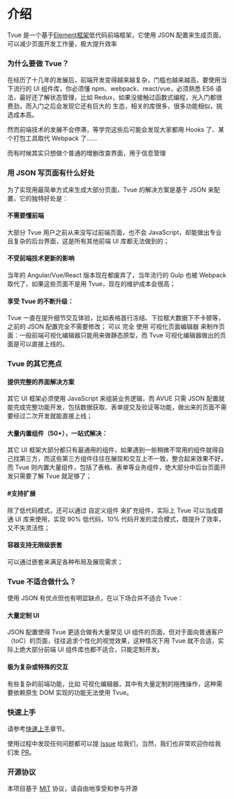 # 介绍
Tvue 是一个基于[Element框架](https://element.eleme.cn/#/zh-CN/)低代码前端框架，它使用 JSON 配置来生成页面，可以减少页面开发工作量，极大提升效率

### 为什么要做 Tvue？
在经历了十几年的发展后，前端开发变得越来越复杂，门槛也越来越高，要使用当下流行的 UI 组件库，你必须懂 npm、webpack、react/vue，必须熟悉 ES6 语法，最好还了解状态管理，比如 Redux，如果没接触过函数式编程，光入门都很费劲，而入门之后会发现它还有巨大的 生态，相关的库很多，很多功能相似，挑选成本高。

然而前端技术的发展不会停滞，等学完这些后可能会发现大家都用 Hooks 了、某个打包工具取代 Webpack 了……

而有时候其实只想做个普通的增删改查界面，用于信息管理

### 用 JSON 写页面有什么好处
为了实现用最简单方式来生成大部分页面，Tvue 的解决方案是基于 JSON 来配置，它的独特好处是：  
#### 不需要懂前端
大部分 Tvue 用户之前从来没写过前端页面，也不会 JavaScript，却能做出专业且复杂的后台界面，这是所有其他前端 UI 库都无法做到的；  
#### 不受前端技术更新的影响
当年的 Angular/Vue/React 版本现在都废弃了，当年流行的 Gulp 也被 Webpack 取代了，如果这些页面不是用 Tvue，现在的维护成本会很高；  
#### 享受 Tvue 的不断升级：
Tvue 一直在提升细节交互体验，比如表格首行冻结、下拉框大数据下不卡顿等，之前的 JSON 配置完全不需要修改； 
可以 完全 使用 可视化页面编辑器 来制作页面：一般前端可视化编辑器只能用来做静态原型，而 Tvue 可视化编辑器做出的页面是可以直接上线的。

### Tvue 的其它亮点
#### 提供完整的界面解决方案
其它 UI 框架必须使用 JavaScript 来组装业务逻辑，而 AVUE 只需 JSON 配置就能完成完整功能开发，包括数据获取、表单提交及验证等功能，做出来的页面不需要经过二次开发就能直接上线；  
#### 大量内置组件（50+），一站式解决：
其它 UI 框架大部分都只有最通用的组件，如果遇到一些稍微不常用的组件就得自己找第三方，而这些第三方组件往往在展现和交互上不一致，整合起来效果不好，而 Tvue 则内置大量组件，包括了表格、表单等业务组件，绝大部分中后台页面开发只需要了解 Tvue 就足够了；  
#### #支持扩展
除了低代码模式，还可以通过 自定义组件 来扩充组件，实际上 Tvue 可以当成普通 UI 库来使用，实现 90% 低代码，10% 代码开发的混合模式，既提升了效率，又不失灵活性；  
#### 容器支持无限级嵌套
可以通过嵌套来满足各种布局及展现需求；

### Tvue 不适合做什么？
使用 JSON 有优点但也有明显缺点，在以下场合并不适合 Tvue：

#### 大量定制 UI
JSON 配置使得 Tvue 更适合做有大量常见 UI 组件的页面，但对于面向普通客户（toC）的页面，往往追求个性化的视觉效果，这种情况下用 Tvue 就不合适，实际上绝大部分前端 UI 组件库也都不适合，只能定制开发。  
#### 极为复杂或特殊的交互
有些复杂的前端功能，比如 可视化编辑器，其中有大量定制的拖拽操作，这种需要依赖原生 DOM 实现的功能无法使用 Tvue。

### 快速上手
请参考[快速上手](./installation.md)章节。

使用过程中发现任何问题都可以提 [Issue](https://gitee.com/smallweigit/avue/issues) 给我们，当然，我们也非常欢迎你给我们发 [PR](https://gitee.com/smallweigit/avue/pulls)。

### 开源协议
本项目基于 [MIT](https://gitee.com/smallweigit/avue/blob/master/LICENSE) 协议，请自由地享受和参与开源